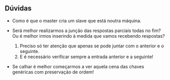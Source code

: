 ## Dúvidas

* Como é que o master cria um slave que está noutra máquina.

* Será melhor realizarmos a junção das respostas parciais todas no fim?
Ou é melhor irmos inserindo à medida que vamos recebendo respostas?
    1. Preciso só ter atenção que apenas se pode juntar com o anterior e o seguinte. 
    2. E é necessário verificar sempre a entrada anterior e a seguinte!

* Se calhar é melhor começarmos a ver aquela cena das chaves genéricas com preservação de ordem!